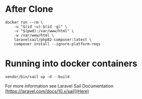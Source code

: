 # After Clone

```
docker run --rm \
    -u "$(id -u):$(id -g)" \
    -v "$(pwd):/var/www/html" \
    -w /var/www/html \
    laravelsail/php82-composer:latest \
    composer install --ignore-platform-reqs
```

# Running into docker containers

```
vendor/bin/sail up -d --build
```

For more information see Laravel Sail Documentation [https://laravel.com/docs/10.x/sail](Here)